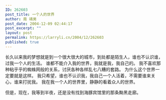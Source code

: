```yaml
---
ID: 262603
post_title: 一个人的世界
author: 南 靖男
post_date: 2004-12-09 02:44:17
post_excerpt: ""
layout: post
permalink: https://larryli.cn/2004/12/262603
published: true
---
```

长久以来我的梦想就是到一个很大很大的城市，到处都是陌生人，谁也不认识谁，过我一个人的生活。
谁都不能介入我的世界，我就是我，我自己的。
我不喜欢那种粘乎乎的蜘蛛网般的关系，讨厌各种各样乱七八糟的套路。
为什么这个世界一定要就是这样。
我只希望，谁也不认识我，我自己一个人活着，不需要谁来关心，谁来打扰我。
我在我一个人的世界里，静静的看着众人的世界。

但是，现在，我等到半夜，还是没有找到海豚宾馆里的那条黝黑走廊。